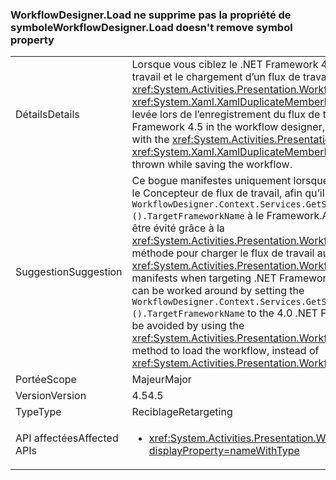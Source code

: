 ### <a name="workflowdesignerload-doesnt-remove-symbol-property"></a><span data-ttu-id="59bb6-101">WorkflowDesigner.Load ne supprime pas la propriété de symbole</span><span class="sxs-lookup"><span data-stu-id="59bb6-101">WorkflowDesigner.Load doesn't remove symbol property</span></span>

|   |   |
|---|---|
|<span data-ttu-id="59bb6-102">Détails</span><span class="sxs-lookup"><span data-stu-id="59bb6-102">Details</span></span>|<span data-ttu-id="59bb6-103">Lorsque vous ciblez le .NET Framework 4.5 dans le Concepteur de flux de travail et le chargement d’un flux de travail 3.5 hébergé à nouveau avec le <xref:System.Activities.Presentation.WorkflowDesigner.Load> (méthode), un <xref:System.Xaml.XamlDuplicateMemberException?displayProperty=name> est levée lors de l’enregistrement du flux de travail.</span><span class="sxs-lookup"><span data-stu-id="59bb6-103">When targeting the .NET Framework 4.5 in the workflow designer, and loading a re-hosted 3.5 workflow with the <xref:System.Activities.Presentation.WorkflowDesigner.Load> method, a <xref:System.Xaml.XamlDuplicateMemberException?displayProperty=name> is thrown while saving the workflow.</span></span>|
|<span data-ttu-id="59bb6-104">Suggestion</span><span class="sxs-lookup"><span data-stu-id="59bb6-104">Suggestion</span></span>|<span data-ttu-id="59bb6-105">Ce bogue manifestes uniquement lorsque vous ciblez .NET Framework 4.5 dans le Concepteur de flux de travail, afin qu’il peut être contourné en définissant le <code>WorkflowDesigner.Context.Services.GetService&lt;DesignerConfigurationService&gt;().TargetFrameworkName</code> à le Framework.Alternatively .NET 4.0, le problème peut être évité grâce à la <xref:System.Activities.Presentation.WorkflowDesigner.Load(System.String)> méthode pour charger le flux de travail au lieu de <xref:System.Activities.Presentation.WorkflowDesigner.Load>.</span><span class="sxs-lookup"><span data-stu-id="59bb6-105">This bug only manifests when targeting .NET Framework 4.5 in the workflow designer, so it can be worked around by setting the <code>WorkflowDesigner.Context.Services.GetService&lt;DesignerConfigurationService&gt;().TargetFrameworkName</code> to the 4.0 .NET Framework.Alternatively, the issue may be avoided by using the <xref:System.Activities.Presentation.WorkflowDesigner.Load(System.String)> method to load the workflow, instead of <xref:System.Activities.Presentation.WorkflowDesigner.Load>.</span></span>|
|<span data-ttu-id="59bb6-106">Portée</span><span class="sxs-lookup"><span data-stu-id="59bb6-106">Scope</span></span>|<span data-ttu-id="59bb6-107">Majeur</span><span class="sxs-lookup"><span data-stu-id="59bb6-107">Major</span></span>|
|<span data-ttu-id="59bb6-108">Version</span><span class="sxs-lookup"><span data-stu-id="59bb6-108">Version</span></span>|<span data-ttu-id="59bb6-109">4.5</span><span class="sxs-lookup"><span data-stu-id="59bb6-109">4.5</span></span>|
|<span data-ttu-id="59bb6-110">Type</span><span class="sxs-lookup"><span data-stu-id="59bb6-110">Type</span></span>|<span data-ttu-id="59bb6-111">Reciblage</span><span class="sxs-lookup"><span data-stu-id="59bb6-111">Retargeting</span></span>|
|<span data-ttu-id="59bb6-112">API affectées</span><span class="sxs-lookup"><span data-stu-id="59bb6-112">Affected APIs</span></span>|<ul><li><xref:System.Activities.Presentation.WorkflowDesigner.Load?displayProperty=nameWithType></li></ul>|

